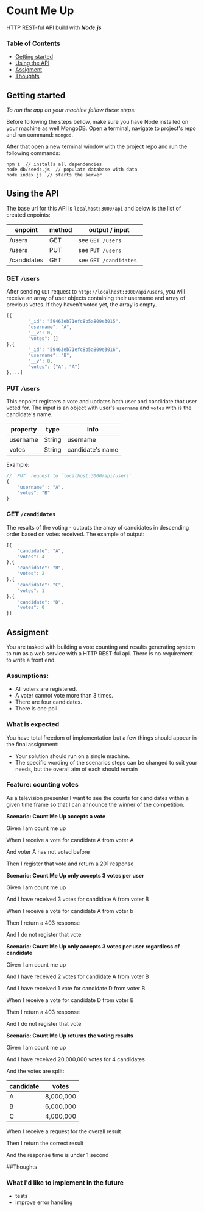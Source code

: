 # Count Me Up
HTTP REST-ful API build with ***Node.js***

### Table of Contents
 - [Getting started](#getting-started)
 - [Using the API](#using-the-api)
 - [Assigment](#assigment)
 - [Thoughts](#thoughts)

## Getting started
*To run the app on your machine follow these steps:*

Before following the steps bellow, make sure you have Node installed on your machine as well MongoDB. Open a terminal, navigate to project's repo and run command: `mongod`.

After that open a new terminal window with the project repo and run the following commands:

```
npm i  // installs all dependencies
node db/seeds.js  // populate database with data
node index.js  // starts the server
```

## Using the API
The base url for this API is `localhost:3000/api` and below is the list of created enpoints:

| enpoint          | method | output / input        |
|------------------|--------|-----------------------|
| /users           | GET    | see `GET /users  `    |
| /users           | PUT    | see `PUT /users `     |
| /candidates      | GET    | see `GET /candidates `|


### GET `/users`
After sending `GET` request to `http://localhost:3000/api/users`, you will receive an array of user objects containing their username and array of previous votes. If they haven't voted yet, the array is empty.

``` javascript
[{
		"_id": "59463eb71efc8b5a809e3015",
		"username": "A",
		"__v": 0,
		"votes": []
},{
		"_id": "59463eb71efc8b5a809e3016",
		"username": "B",
		"__v": 0,
		"votes": ["A", "A"]
},...]
```

### PUT `/users`
This enpoint registers a vote and updates both user and candidate that user voted for. The input is an object with user's `username` and `votes` with is the candidate's name.

| property | type   | info             |
|----------|--------|------------------|
| username | String | username 		   |  
| votes    | String | candidate's name |   

Example:

``` javascript
// `PUT` request to `localhost:3000/api/users`
{
	"username" : "A",
	"votes": "B"
}

```
### GET `/candidates`
The results of the voting - outputs the array of candidates in descending order based on votes received. The example of output:

``` javascript
[{
	"candidate": "A",
	"votes": 4
},{
	"candidate": "B",
	"votes": 2
},{
	"candidate": "C",
	"votes": 1
},{
	"candidate": "D",
	"votes": 0
}]
```

## Assigment

You are tasked with building a vote counting and results generating system to run as a web service with a HTTP REST-ful api. There is no requirement to write a front end.

### Assumptions:

- All voters are registered.
- A voter cannot vote more than 3 times.
- There are four candidates.
- There is one poll.

### What is expected
You have total freedom of implementation but a few things should appear in the final assignment:

- Your solution should run on a single machine.
- The specific wording of the scenarios steps can be changed to suit your needs, but the overall aim of each should remain

### Feature: counting votes
As a television presenter I want to see the counts for candidates within a given time frame so that I can announce the winner of the competition.

**Scenario: Count Me Up accepts a vote**

Given I am count me up

When I receive a vote for candidate A from voter A

And voter A has not voted before

Then I register that vote and return a 201 response


**Scenario: Count Me Up only accepts 3 votes per user**

Given I am count me up

And I have received 3 votes for candidate A from voter B

When I receive a vote for candidate A from voter b

Then I return a 403 response

And I do not register that vote

**Scenario: Count Me Up only accepts 3 votes per user regardless of candidate**

Given I am count me up

And I have received 2 votes for candidate A from voter B

And I have received 1 vote for candidate D from voter B

When I receive a vote for candidate D from voter B

Then I return a 403 response

And I do not register that vote

**Scenario: Count Me Up returns the voting results**

Given I am count me up

And I have received 20,000,000 votes for 4 candidates

And the votes are split:

| candidate | votes     |
|-----------|-----------|
| A         | 8,000,000 |
| B         | 6,000,000 |
| C         | 4,000,000 |

When I receive a request for the overall result

Then I return the correct result

And the response time is under 1 second

##Thoughts
### What I'd like to implement in the future

- tests
- improve error handling